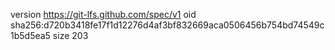 version https://git-lfs.github.com/spec/v1
oid sha256:d720b3418fe17f1d12276d4af3bf832669aca0506456b754bd74549c1b5d5ea5
size 203
